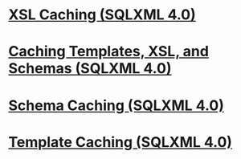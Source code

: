 # [XSL Caching (SQLXML 4.0)](xsl-caching-sqlxml-4.0.md)
# [Caching Templates, XSL, and Schemas (SQLXML 4.0)](caching-templates-xsl-and-schemas-sqlxml-4.0.md)
# [Schema Caching (SQLXML 4.0)](schema-caching-sqlxml-4.0.md)
# [Template Caching (SQLXML 4.0)](template-caching-sqlxml-4.0.md)
